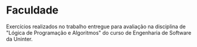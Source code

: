 # Faculdade
Exercícios realizados no trabalho entregue para avaliação na disciplina de "Lógica de Programação e Algoritmos" do curso de Engenharia de Software da Uninter.
